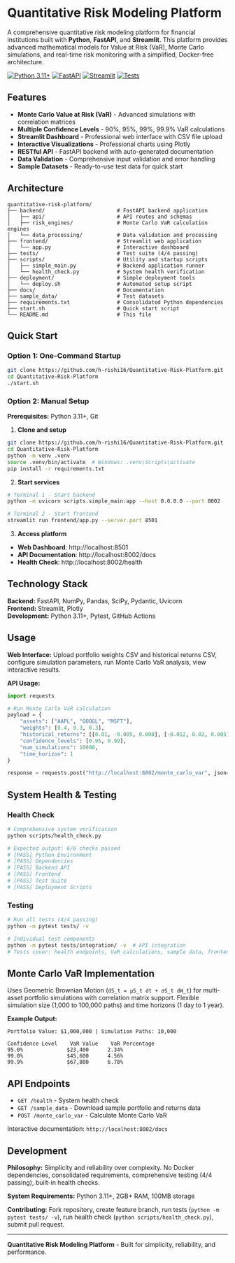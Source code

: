 # Quantitative Risk Modeling Platform

A comprehensive quantitative risk modeling platform for financial institutions built with **Python**, **FastAPI**, and **Streamlit**. This platform provides advanced mathematical models for Value at Risk (VaR), Monte Carlo simulations, and real-time risk monitoring with a simplified, Docker-free architecture.

[![Python 3.11+](https://img.shields.io/badge/Python-3.11+-blue.svg)](https://www.python.org/downloads/)
[![FastAPI](https://img.shields.io/badge/FastAPI-0.104+-green.svg)](https://fastapi.tiangolo.com/)
[![Streamlit](https://img.shields.io/badge/Streamlit-1.28+-red.svg)](https://streamlit.io/)
[![Tests](https://img.shields.io/badge/Tests-Passing-brightgreen.svg)]()

## Features

- **Monte Carlo Value at Risk (VaR)** - Advanced simulations with correlation matrices
- **Multiple Confidence Levels** - 90%, 95%, 99%, 99.9% VaR calculations
- **Streamlit Dashboard** - Professional web interface with CSV file upload
- **Interactive Visualizations** - Professional charts using Plotly
- **RESTful API** - FastAPI backend with auto-generated documentation
- **Data Validation** - Comprehensive input validation and error handling
- **Sample Datasets** - Ready-to-use test data for quick start

## Architecture

```
quantitative-risk-platform/
├── backend/                       # FastAPI backend application
│   ├── api/                       # API routes and schemas
│   ├── risk_engines/              # Monte Carlo VaR calculation engines
│   └── data_processing/           # Data validation and processing
├── frontend/                      # Streamlit web application
│   └── app.py                     # Interactive dashboard
├── tests/                         # Test suite (4/4 passing)
├── scripts/                       # Utility and startup scripts
│   ├── simple_main.py             # Backend application runner
│   └── health_check.py            # System health verification
├── deployment/                    # Simple deployment tools
│   └── deploy.sh                  # Automated setup script
├── docs/                          # Documentation
├── sample_data/                   # Test datasets
├── requirements.txt               # Consolidated Python dependencies
├── start.sh                       # Quick start script
└── README.md                      # This file
```

## Quick Start

### Option 1: One-Command Startup
```bash
git clone https://github.com/h-rishi16/Quantitative-Risk-Platform.git
cd Quantitative-Risk-Platform
./start.sh
```

### Option 2: Manual Setup

**Prerequisites:** Python 3.11+, Git

1. **Clone and setup**
```bash
git clone https://github.com/h-rishi16/Quantitative-Risk-Platform.git
cd Quantitative-Risk-Platform
python -m venv .venv
source .venv/bin/activate  # Windows: .venv\Scripts\activate
pip install -r requirements.txt
```

2. **Start services**
```bash
# Terminal 1 - Start backend
python -m uvicorn scripts.simple_main:app --host 0.0.0.0 --port 8002

# Terminal 2 - Start frontend  
streamlit run frontend/app.py --server.port 8501
```

3. **Access platform**
- **Web Dashboard**: http://localhost:8501
- **API Documentation**: http://localhost:8002/docs
- **Health Check**: http://localhost:8002/health

## Technology Stack

**Backend:** FastAPI, NumPy, Pandas, SciPy, Pydantic, Uvicorn  
**Frontend:** Streamlit, Plotly  
**Development:** Python 3.11+, Pytest, GitHub Actions

## Usage

**Web Interface:** Upload portfolio weights CSV and historical returns CSV, configure simulation parameters, run Monte Carlo VaR analysis, view interactive results.

**API Usage:**
```python
import requests

# Run Monte Carlo VaR calculation
payload = {
    "assets": ["AAPL", "GOOGL", "MSFT"],
    "weights": [0.4, 0.3, 0.3],
    "historical_returns": [[0.01, -0.005, 0.008], [-0.012, 0.02, 0.005]],
    "confidence_levels": [0.95, 0.99],
    "num_simulations": 10000,
    "time_horizon": 1
}

response = requests.post("http://localhost:8002/monte_carlo_var", json=payload)
```

## System Health & Testing

### Health Check
```bash
# Comprehensive system verification
python scripts/health_check.py

# Expected output: 6/6 checks passed
# [PASS] Python Environment
# [PASS] Dependencies  
# [PASS] Backend API
# [PASS] Frontend
# [PASS] Test Suite
# [PASS] Deployment Scripts
```

### Testing
```bash
# Run all tests (4/4 passing)
python -m pytest tests/ -v

# Individual test components
python -m pytest tests/integration/ -v  # API integration
# Tests cover: health endpoints, VaR calculations, sample data, frontend accessibility
```

## Monte Carlo VaR Implementation

Uses Geometric Brownian Motion (`dS_t = μS_t dt + σS_t dW_t`) for multi-asset portfolio simulations with correlation matrix support. Flexible simulation size (1,000 to 100,000 paths) and time horizons (1 day to 1 year).

**Example Output:**
```
Portfolio Value: $1,000,000 | Simulation Paths: 10,000

Confidence Level    VaR Value    VaR Percentage
95.0%              $23,400      2.34%
99.0%              $45,600      4.56%
99.9%              $67,800      6.78%
```

## API Endpoints

- `GET /health` - System health check
- `GET /sample_data` - Download sample portfolio and returns data  
- `POST /monte_carlo_var` - Calculate Monte Carlo VaR

Interactive documentation: `http://localhost:8002/docs`

## Development

**Philosophy:** Simplicity and reliability over complexity. No Docker dependencies, consolidated requirements, comprehensive testing (4/4 passing), built-in health checks.

**System Requirements:** Python 3.11+, 2GB+ RAM, 100MB storage

**Contributing:** Fork repository, create feature branch, run tests (`python -m pytest tests/ -v`), run health check (`python scripts/health_check.py`), submit pull request.

---

**Quantitative Risk Modeling Platform** - Built for simplicity, reliability, and performance.